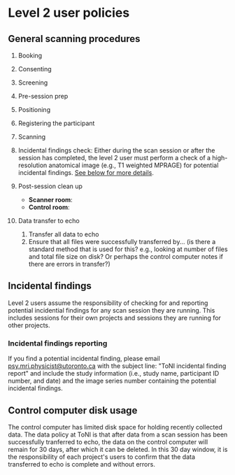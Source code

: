 # Level 2 user policies

## General scanning procedures

1. Booking

2. Consenting

3. Screening

4. Pre-session prep

5. Positioning

6. Registering the participant

7. Scanning

8. Incidental findings check: Either during the scan session or after the session has completed, the level 2 user must perform a check of a high-resolution anatomical image (e.g., T1 weighted MPRAGE) for potential incidental findings. [See below for more details](#incidental-findings).

9. Post-session clean up
    - **Scanner room**:
    - **Control room**:

10. Data transfer to echo
    1. Transfer all data to echo
    2. Ensure that all files were successfully transferred by... (is there a standard method that is used for this? e.g., looking at number of files and total file size on disk? Or perhaps the control computer notes if there are errors in transfer?)

## Incidental findings
Level 2 users assume the responsibility of checking for and reporting potential incidential findings for any scan session they are running. This includes sessions for their own projects and sessions they are running for other projects.

### Incidental findings reporting
If you find a potential incidental finding, please email [psy.mri.physicist@utoronto.ca](mailto:psy.mri.physicist@utoronto.ca) with the subject line: "ToNI incidental finding report" and include the study information (i.e., study name, participant ID number, and date) and the image series number containing the potential incidental findings. 

## Control computer disk usage
The control computer has limited disk space for holding recently collected data. The data policy at ToNI is that after data from a scan session has been successfully tranferred to echo, the data on the control computer will remain for 30 days, after which it can be deleted. In this 30 day window, it is the responsibility of each project's users to confirm that the data transferred to echo is complete and without errors.




